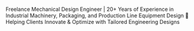 Freelance Mechanical Design Engineer | 20+ Years of Experience in Industrial Machinery, Packaging, and Production Line Equipment Design 🔹 Helping Clients Innovate & Optimize with Tailored Engineering Designs
